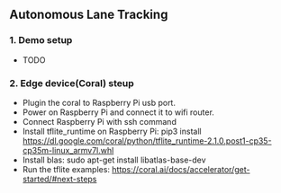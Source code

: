 ## Autonomous Lane Tracking
### 1. Demo setup 
* TODO
### 2. Edge device(Coral) steup
* Plugin the coral to Raspberry Pi usb port.
* Power on Raspberry Pi and connect it to wifi router.
* Connect Raspberry Pi with ssh command
* Install tflite_runtime on Raspberry Pi: pip3 install https://dl.google.com/coral/python/tflite_runtime-2.1.0.post1-cp35-cp35m-linux_armv7l.whl
* Install blas: sudo apt-get install libatlas-base-dev
* Run the tflite examples: https://coral.ai/docs/accelerator/get-started/#next-steps
